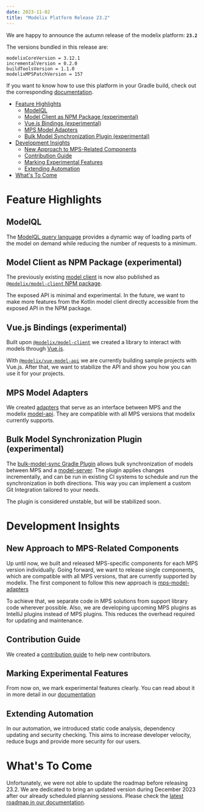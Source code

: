 ```yaml
---
date: 2023-11-02
title: "Modelix Platform Release 23.2"
---
```


We are happy to announce the autumn release of the modelix platform: **`23.2`**

The versions bundled in this release are:

```
modelixCoreVersion = 3.12.1
incrementalVersion = 0.2.0
buildToolsVersion = 1.1.0
modelixMPSPatchVersion = 157
```

If you want to know how to use this platform in your Gradle build, check out the corresponding [documentation](https://docs.modelix.org/modelix/23.2/platform/howto/usage-platform.html).

- [Feature Highlights](#feature-highlights)
  - [ModelQL](#modelql)
  - [Model Client as NPM Package (experimental)](#model-client-as-npm-package-experimental)
  - [Vue.js Bindings (experimental)](#vuejs-bindings-experimental)
  - [MPS Model Adapters](#mps-model-adapters)
  - [Bulk Model Synchronization Plugin (experimental)](#bulk-model-synchronization-plugin-experimental)
- [Development Insights](#development-insights)
  - [New Approach to MPS-Related Components](#new-approach-to-mps-related-components)
  - [Contribution Guide](#contribution-guide)
  - [Marking Experimental Features](#marking-experimental-features)
  - [Extending Automation](#extending-automation)
- [What's To Come](#whats-to-come)

# Feature Highlights

## ModelQL

The [ModelQL query language](https://docs.modelix.org/modelix/23.2/core/explanation/modelql.html) provides a dynamic way of loading parts of the model on demand while reducing the number of requests to a minimum.

## Model Client as NPM Package (experimental)

The previously existing [model client](https://github.com/modelix/modelix.core/tree/23.2/model-client) is now also published as [`@modelix/model-client` NPM package](https://artifacts.itemis.cloud/service/rest/repository/browse/npm-open/%40modelix/model-client/).

The exposed API is minimal and experimental. 
In the future, we want to make more features from the Kotlin model client directly accessible from the exposed API in the NPM package.

## Vue.js Bindings (experimental)

Built upon [`@modelix/model-client`](https://artifacts.itemis.cloud/service/rest/repository/browse/npm-open/%40modelix/model-client/) we created a library to interact with models through [Vue.js](https://vuejs.org/).

With [`@modelix/vue-model-api`](https://docs.modelix.org/modelix/23.2/core/reference/component-vue-model-api.html) we are currently building sample projects with Vue.js.
After that, we want to stabilize the API and show you how you can use it for your projects.

## MPS Model Adapters

We created [adapters](https://github.com/modelix/modelix.core/tree/23.2/mps-model-adapters) that serve as an interface between MPS and the modelix [model-api](https://docs.modelix.org/modelix/23.2/core/reference/component-model-api.html).
They are compatible with all MPS versions that modelix currently supports.


## Bulk Model Synchronization Plugin (experimental)

The [bulk-model-sync Gradle Plugin](https://docs.modelix.org/modelix/23.2/core/reference/component-bulk-model-sync-gradle.html) allows bulk synchronization of models between MPS and a [model-server](https://docs.modelix.org/modelix/23.2/core/reference/component-model-server.html).
The plugin applies changes incrementally, and can be run in existing CI systems to schedule and run the synchronization in both directions.
This way you can implement a custom Git Integration tailored to your needs.

The plugin is considered unstable, but will be stabilized soon.

# Development Insights

## New Approach to MPS-Related Components


Up until now, we built and released MPS-specific components for each MPS version individually.
Going forward, we want to release single components, which are compatible with all MPS versions, that are currently supported by modelix.
The first component to follow this new approach is [mps-model-adapters](#mps-model-adapters)

To achieve that, we separate code in MPS solutions from support library code wherever possible.
Also, we are developing upcoming MPS plugins as IntelliJ plugins instead of MPS plugins.
This reduces the overhead required for updating and maintenance.

## Contribution Guide

We created a [contribution guide](https://docs.modelix.org/modelix/main/main/contribute.html) to help new contributors.

## Marking Experimental Features

From now on, we mark experimental features clearly.
You can read about it in more detail in our [documentation](https://docs.modelix.org/modelix/main/main/development.html#experimental_features)

## Extending Automation

In our automation, we introduced static code analysis, dependency updating and security checking.
This aims to increase developer velocity, reduce bugs and provide more security for our users. 

# What's To Come

Unfortunately, we were not able to update the roadmap before releasing 23.2.
We are dedicated to bring an updated version during December 2023 after our already scheduled planning sessions.
Please check the [latest roadmap in our documentation](https://docs.modelix.org/modelix/main/main/roadmap.html).
